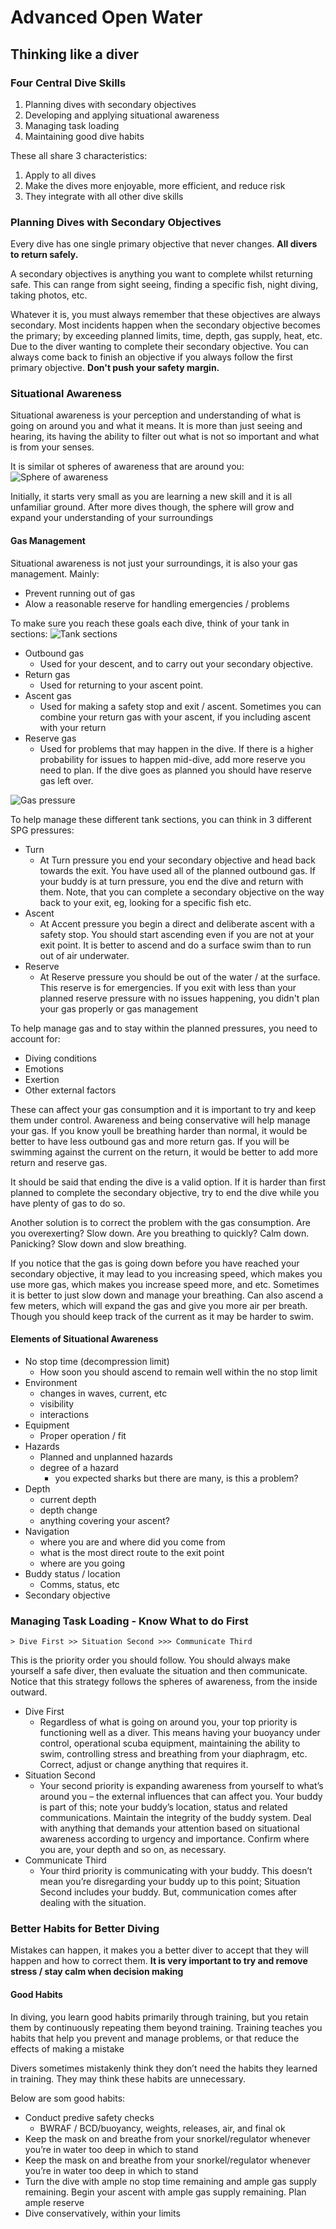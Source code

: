# Advanced Open Water
## Thinking like a diver
### Four Central Dive Skills

1. Planning dives with secondary objectives
2. Developing and applying situational awareness
3. Managing task loading
4. Maintaining good dive habits

These all share 3 characteristics:
1. Apply to all dives
2. Make the dives more enjoyable, more efficient, and reduce risk
3. They integrate with all other dive skills

### Planning Dives with Secondary Objectives

Every dive has one single primary objective that never changes. **All divers to return safely.**

A secondary objectives is anything you want to complete whilst returning safe. This can range from sight seeing, finding a specific fish, night diving, taking photos, etc.

Whatever it is, you must always remember that these objectives are always secondary.
Most incidents happen when the secondary objective becomes the primary; by exceeding planned limits, time, depth, gas supply, heat, etc. Due to the diver wanting to complete their secondary objective.
You can always come back to finish an objective if you always follow the first primary objective. **Don't push your safety margin.**

### Situational Awareness

Situational awareness is your perception and understanding of what is going on around you and what it means. It is more than just seeing and hearing, its having the ability to filter out what is not so important and what is from your senses.

It is similar ot spheres of awareness that are around you:
![Sphere of awareness](../assets/SphereOfAwareness.png)

Initially, it starts very small as you are learning a new skill and it is all unfamiliar ground. After more dives though, the sphere will grow and expand your understanding of your surroundings

#### Gas Management
Situational awareness is not just your surroundings, it is also your gas management. Mainly:
* Prevent running out of gas
* Alow a reasonable reserve for handling emergencies / problems

To make sure you reach these goals each dive, think of your tank in sections:
![Tank sections](../assets/TankSections.png)

* Outbound gas
  * Used for your descent, and to carry out your secondary objective.
* Return gas
  * Used for returning to your ascent point.
* Ascent gas
  * Used for making a safety stop and exit / ascent. Sometimes you can combine your return gas with your ascent, if you including ascent with your return
* Reserve gas
  * Used for problems that may happen in the dive. If there is a higher probability for issues to happen mid-dive, add more reserve you need to plan. If the dive goes as planned you should have reserve gas left over.

![Gas pressure](../assets/GasPressure.png)

To help manage these different tank sections, you can think in 3 different SPG pressures:
* Turn
  * At Turn pressure you end your secondary objective and head back towards the exit. You have used all of the planned outbound gas. If your buddy is at turn pressure, you end the dive and return with them. Note, that you can complete a secondary objective on the way back to your exit, eg, looking for a specific fish etc.
* Ascent
  * At Accent pressure you begin a direct and deliberate ascent with a safety stop. You should start ascending even if you are not at your exit point. It is better to ascend and do a surface swim than to run out of air underwater.
* Reserve
  * At Reserve pressure you should be out of the water / at the surface. This reserve is for emergencies. If you exit with less than your planned reserve pressure with no issues happening, you didn't plan your gas properly or gas management

To help manage gas and to stay within the planned pressures, you need to account for:
* Diving conditions
* Emotions
* Exertion
* Other external factors

These can affect your gas consumption and it is important to try and keep them under control.
Awareness and being conservative will help manage your gas. If you know youll be breathing harder than normal, it would be better to have less outbound gas and more return gas. If you will be swimming against the current on the return, it would be better to add more return and reserve gas.

It should be said that ending the dive is a valid option. If it is harder than first planned to complete the secondary objective, try to end the dive while you have plenty of gas to do so.

Another solution is to correct the problem with the gas consumption.
Are you overexerting? Slow down. Are you breathing to quickly? Calm down. Panicking? Slow down and slow breathing.

If you notice that the gas is going down before you have reached your secondary objective, it may lead to you increasing speed, which makes you use more gas, which makes you increase speed more, and etc. Sometimes it is better to just slow down and manage your breathing. Can also ascend a few meters, which will expand the gas and give you more air per breath. Though you should keep track of the current as it may be harder to swim.

#### Elements of Situational Awareness

* No stop time (decompression limit)
  * How soon you should ascend to remain well within the no stop limit
* Environment
  * changes in waves, current, etc
  * visibility
  * interactions
* Equipment
  * Proper operation / fit
* Hazards
  * Planned and unplanned hazards
  * degree of a hazard
    * you expected sharks but there are many, is this a problem?
* Depth
  * current depth
  * depth change
  * anything covering your ascent?
* Navigation
  * where you are and where did you come from
  * what is the most direct route to the exit point
  * where are you going
* Buddy status / location
  * Comms, status, etc
* Secondary objective

### Managing Task Loading - Know What to do First

```
> Dive First >> Situation Second >>> Communicate Third
```

This is the priority order you should follow. You should always make yourself a safe diver, then evaluate the situation and then communicate. Notice that this strategy follows the spheres of awareness, from the inside outward.

* Dive First
  * Regardless of what is going on around you, your top priority is functioning well as a diver. This means having your buoyancy under control, operational scuba equipment, maintaining the ability to swim, controlling stress and breathing from your diaphragm, etc. Correct, adjust or change anything that requires it.
* Situation Second
  * Your second priority is expanding awareness from yourself to what’s around you – the external influences that can affect you. Your buddy is part of this; note your buddy’s location, status and related communications. Maintain the integrity of the buddy system. Deal with anything that demands your attention based on situational awareness according to urgency and importance. Confirm where you are, your depth and so on, as necessary.
* Communicate Third
  * Your third priority is communicating with your buddy. This doesn’t mean you’re disregarding your buddy up to this point; Situation Second includes your buddy. But, communication comes after dealing with the situation.

### Better Habits for Better Diving

Mistakes can happen, it makes you a better diver to accept that they will happen and how to correct them.
**It is very important to try and remove stress / stay calm when decision making**

#### Good Habits

In diving, you learn good habits primarily through training, but you retain them by continuously repeating them beyond training. Training teaches you habits that help you prevent and manage problems, or that reduce the effects of making a mistake

Divers sometimes mistakenly think they don’t need the habits they learned in training. They may think these habits are unnecessary.

Below are som good habits:
* Conduct predive safety checks
  * BWRAF / BCD/buoyancy, weights, releases, air, and final ok
* Keep the mask on and breathe from your snorkel/regulator whenever you’re in water too deep in which to stand
* Keep the mask on and breathe from your snorkel/regulator whenever you’re in water too deep in which to stand
* Turn the dive with ample no stop time remaining and ample gas supply remaining. Begin your ascent with ample gas supply remaining. Plan ample reserve
* Dive conservatively, within your limits